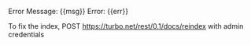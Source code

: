 Error Message: {{msg}}
Error: {{err}}

To fix the index, POST https://turbo.net/rest/0.1/docs/reindex with admin credentials